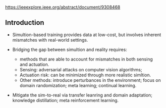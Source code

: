https://ieeexplore.ieee.org/abstract/document/9308468

## Introduction
* Simultion-based training provides data at low-cost, but involves inherent mismatches with real-world settings.

* Bridging the gap between simultion and reality requires:
  * methods that are able to account for mismatches in both sensing and actuation.
  * Sensing: adversarial attacks on computer vision algorithms;
  * Actuation risk: can be minimized through more realistic simltion. 
  * Other methods: introduce perturbances in the environment; focus on domain randomization; meta learning; continual learning.

* Mitigate the sim-to-real via transfer leanring and domain adaptation; knowledge distillation; meta reinforcement learning. 
